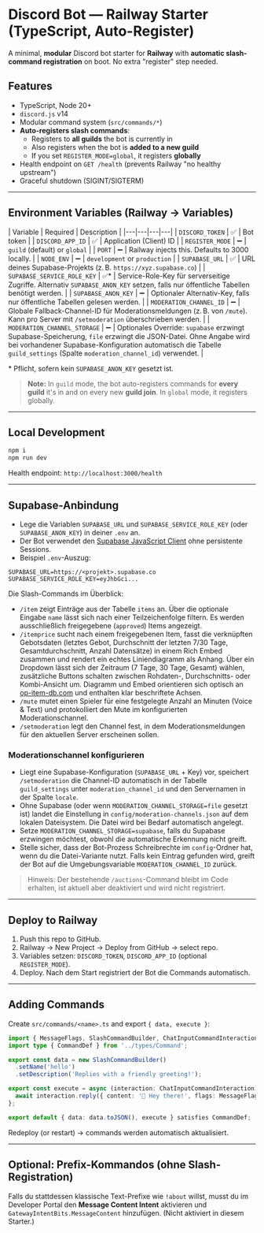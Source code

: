 
# Discord Bot — Railway Starter (TypeScript, Auto-Register)

A minimal, **modular** Discord bot starter for **Railway** with **automatic slash-command registration** on boot.
No extra "register" step needed.

## Features
- TypeScript, Node 20+
- `discord.js` v14
- Modular command system (`src/commands/*`)
- **Auto-registers slash commands**:
  - Registers to **all guilds** the bot is currently in
  - Also registers when the bot is **added to a new guild**
  - If you set `REGISTER_MODE=global`, it registers **globally**
- Health endpoint on `GET /health` (prevents Railway "no healthy upstream")
- Graceful shutdown (SIGINT/SIGTERM)

---

## Environment Variables (Railway → Variables)
| Variable | Required | Description |
|---|---|---|---|
| `DISCORD_TOKEN` | ✅ | Bot token |
| `DISCORD_APP_ID` | ✅ | Application (Client) ID |
| `REGISTER_MODE` | ➖ | `guild` (default) or `global` |
| `PORT` | ➖ | Railway injects this. Defaults to 3000 locally. |
| `NODE_ENV` | ➖ | `development` or `production` |
| `SUPABASE_URL` | ✅ | URL deines Supabase-Projekts (z. B. `https://xyz.supabase.co`) |
| `SUPABASE_SERVICE_ROLE_KEY` | ✅* | Service-Role-Key für serverseitige Zugriffe. Alternativ `SUPABASE_ANON_KEY` setzen, falls nur öffentliche Tabellen benötigt werden. |
| `SUPABASE_ANON_KEY` | ➖ | Optionaler Alternativ-Key, falls nur öffentliche Tabellen gelesen werden. |
| `MODERATION_CHANNEL_ID` | ➖ | Globale Fallback-Channel-ID für Moderationsmeldungen (z. B. von `/mute`). Kann pro Server mit `/setmoderation` überschrieben werden. |
| `MODERATION_CHANNEL_STORAGE` | ➖ | Optionales Override: `supabase` erzwingt Supabase-Speicherung, `file` erzwingt die JSON-Datei. Ohne Angabe wird bei vorhandener Supabase-Konfiguration automatisch die Tabelle `guild_settings` (Spalte `moderation_channel_id`) verwendet. |

\* Pflicht, sofern kein `SUPABASE_ANON_KEY` gesetzt ist.

> **Note:** In `guild` mode, the bot auto-registers commands for **every guild** it's in and on every new **guild join**. In `global` mode, it registers globally.

---

## Local Development
```bash
npm i
npm run dev
```
Health endpoint: `http://localhost:3000/health`

---

## Supabase-Anbindung

- Lege die Variablen `SUPABASE_URL` und `SUPABASE_SERVICE_ROLE_KEY` (oder `SUPABASE_ANON_KEY`) in deiner `.env` an.
- Der Bot verwendet den [Supabase JavaScript Client](https://supabase.com/docs/reference/javascript/start) ohne persistente Sessions.
- Beispiel `.env`-Auszug:

```env
SUPABASE_URL=https://<projekt>.supabase.co
SUPABASE_SERVICE_ROLE_KEY=eyJhbGci...
```

Die Slash-Commands im Überblick:

- `/item` zeigt Einträge aus der Tabelle `items` an. Über die optionale Eingabe `name` lässt sich nach einer Teilzeichenfolge filtern. Es werden ausschließlich freigegebene (`approved`) Items angezeigt.
- `/itemprice` sucht nach einem freigegebenen Item, fasst die verknüpften Gebotsdaten (letztes Gebot, Durchschnitt der letzten 7/30 Tage, Gesamtdurchschnitt, Anzahl Datensätze) in einem Rich Embed zusammen und rendert ein echtes Liniendiagramm als Anhang. Über ein Dropdown lässt sich der Zeitraum (7 Tage, 30 Tage, Gesamt) wählen, zusätzliche Buttons schalten zwischen Rohdaten-, Durchschnitts- oder Kombi-Ansicht um. Diagramm und Embed orientieren sich optisch an [op-item-db.com](https://op-item-db.com/) und enthalten klar beschriftete Achsen.
- `/mute` mutet einen Spieler für eine festgelegte Anzahl an Minuten (Voice & Text) und protokolliert den Mute im konfigurierten Moderationschannel.
- `/setmoderation` legt den Channel fest, in dem Moderationsmeldungen für den aktuellen Server erscheinen sollen.

### Moderationschannel konfigurieren

- Liegt eine Supabase-Konfiguration (`SUPABASE_URL` + Key) vor, speichert `/setmoderation` die Channel-ID automatisch in der Tabelle `guild_settings` unter `moderation_channel_id` und den Servernamen in der Spalte `locale`.
- Ohne Supabase (oder wenn `MODERATION_CHANNEL_STORAGE=file` gesetzt ist) landet die Einstellung in `config/moderation-channels.json` auf dem lokalen Dateisystem. Die Datei wird bei Bedarf automatisch angelegt.
- Setze `MODERATION_CHANNEL_STORAGE=supabase`, falls du Supabase erzwingen möchtest, obwohl die automatische Erkennung nicht greift.
- Stelle sicher, dass der Bot-Prozess Schreibrechte im `config`-Ordner hat, wenn du die Datei-Variante nutzt. Falls kein Eintrag gefunden wird, greift der Bot auf die Umgebungsvariable `MODERATION_CHANNEL_ID` zurück.

> Hinweis: Der bestehende `/auctions`-Command bleibt im Code erhalten, ist aktuell aber deaktiviert und wird nicht registriert.

---

## Deploy to Railway
1. Push this repo to GitHub.
2. Railway → New Project → Deploy from GitHub → select repo.
3. Variables setzen: `DISCORD_TOKEN`, `DISCORD_APP_ID` (optional `REGISTER_MODE`).
4. Deploy. Nach dem Start registriert der Bot die Commands automatisch.

---

## Adding Commands
Create `src/commands/<name>.ts` and export `{ data, execute }`:
```ts
import { MessageFlags, SlashCommandBuilder, ChatInputCommandInteraction } from 'discord.js';
import type { CommandDef } from '../types/Command';

export const data = new SlashCommandBuilder()
  .setName('hello')
  .setDescription('Replies with a friendly greeting!');

export const execute = async (interaction: ChatInputCommandInteraction) => {
  await interaction.reply({ content: '👋 Hey there!', flags: MessageFlags.Ephemeral });
};

export default { data: data.toJSON(), execute } satisfies CommandDef;
```
Redeploy (or restart) → commands werden automatisch aktualisiert.

---

## Optional: Prefix-Kommandos (ohne Slash-Registration)
Falls du stattdessen klassische Text-Prefixe wie `!about` willst, musst du im Developer Portal den **Message Content Intent** aktivieren und `GatewayIntentBits.MessageContent` hinzufügen. (Nicht aktiviert in diesem Starter.)
